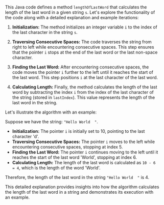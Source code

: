 This Java code defines a method `lengthOfLastWord` that calculates the length of the last word in a given string `s`. Let's explore the functionality of the code along with a detailed explanation and example iterations:

1. **Initialization:** The method initializes an integer variable `i` to the index of the last character in the string `s`.

2. **Traversing Consecutive Spaces:** The code traverses the string from right to left while encountering consecutive spaces. This step ensures that the pointer `i` stops at the end of the last word or the last non-space character.

3. **Finding the Last Word:** After encountering consecutive spaces, the code moves the pointer `i` further to the left until it reaches the start of the last word. This step positions `i` at the last character of the last word.

4. **Calculating Length:** Finally, the method calculates the length of the last word by subtracting the index `i` from the index of the last character of the string (stored in `lastIndex`). This value represents the length of the last word in the string.

Let's illustrate the algorithm with an example:

Suppose we have the string: `"Hello World  "`.

- **Initialization:** The pointer `i` is initially set to 10, pointing to the last character 'd'.
- **Traversing Consecutive Spaces:** The pointer `i` moves to the left while encountering consecutive spaces, stopping at index 5.
- **Finding the Last Word:** The pointer `i` continues moving to the left until it reaches the start of the last word 'World', stopping at index 6.
- **Calculating Length:** The length of the last word is calculated as `10 - 6 = 4`, which is the length of the word 'World'.

Therefore, the length of the last word in the string `"Hello World  "` is 4.

This detailed explanation provides insights into how the algorithm calculates the length of the last word in a string and demonstrates its execution with an example.
